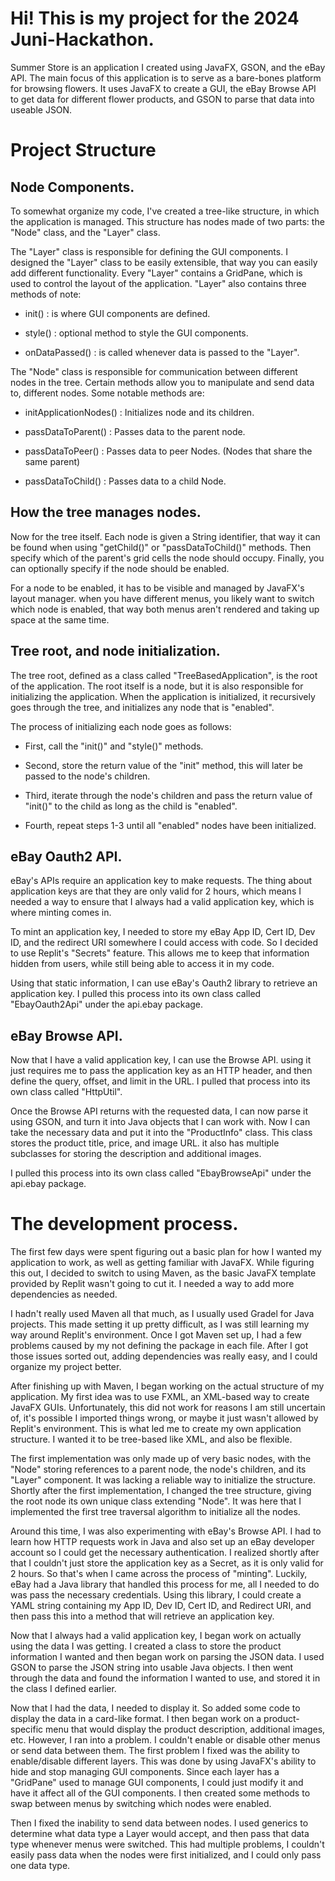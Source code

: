 # Hi! This is my project for the 2024 Juni-Hackathon.

Summer Store is an application I created using JavaFX, GSON, and the eBay API.
The main focus of this application is to serve as a bare-bones platform for browsing flowers.
It uses JavaFX to create a GUI, the eBay Browse API to get data for different flower products,
and GSON to parse that data into useable JSON.

# Project Structure

## Node Components.

To somewhat organize my code, I've created a tree-like structure, in which the application 
is managed. This structure has nodes made of two parts: the "Node" class, 
and the "Layer" class.

The "Layer" class is responsible for defining the GUI components. I designed the "Layer" class to 
be easily extensible, that way you can easily add different functionality. Every "Layer" 
contains a GridPane, which is used to control the layout of the application. 
"Layer" also contains three methods of note:

* init()          : is where GUI components are defined.

* style()         : optional method to style the GUI components.

* onDataPassed()  : is called whenever data is passed to the "Layer".


The "Node" class is responsible for communication between different nodes in the tree. 
Certain methods allow you to manipulate and send data to, different nodes. 
Some notable methods are:

* initApplicationNodes() : Initializes node and its children.

* passDataToParent()     : Passes data to the parent node.

* passDataToPeer()       : Passes data to peer Nodes. (Nodes that share the same parent)

* passDataToChild()      : Passes data to a child Node.


## How the tree manages nodes.

Now for the tree itself. Each node is given a String identifier, that way it can be found 
when using "getChild()" or "passDataToChild()" methods. Then specify which of the parent's
grid cells the node should occupy. Finally, you can optionally specify if the node should be
enabled.

For a node to be enabled, it has to be visible and managed by JavaFX's layout manager.
when you have different menus, you likely want to switch which node is enabled, that way both
menus aren't rendered and taking up space at the same time.


## Tree root, and node initialization.

The tree root, defined as a class called "TreeBasedApplication", is the 
root of the application. The root itself is a node, but it is also responsible for 
initializing the application. When the application is initialized, 
it recursively goes through the tree, and initializes any node that is "enabled".

The process of initializing each node goes as follows: 

* First, call the "init()" and "style()" methods.

* Second, store the return value of the "init" method, this will later be passed to the node's 
children.

* Third, iterate through the node's children and pass the return value of "init()" to the child
as long as the child is "enabled".

* Fourth, repeat steps 1-3 until all "enabled" nodes have been initialized.


## eBay Oauth2 API.

eBay's APIs require an application key to make requests. The thing about application 
keys are that they are only valid for 2 hours, which means I needed a way to ensure that I always 
had a valid application key, which is where minting comes in.

To mint an application key, I needed to store my eBay App ID, Cert ID, Dev ID, and the 
redirect URI somewhere I could access with code. So I decided to use Replit's "Secrets" feature.
This allows me to keep that information hidden from users, while still being able to access it 
in my code.

Using that static information, I can use eBay's Oauth2 library to retrieve an application key.
I pulled this process into its own class called "EbayOauth2Api" under the api.ebay package.


## eBay Browse API.

Now that I have a valid application key, I can use the Browse API. using it just requires me to 
pass the application key as an HTTP header, and then define the query, offset, and limit in
the URL. I pulled that process into its own class called "HttpUtil".

Once the Browse API returns with the requested data, I can now parse it using GSON, and turn it 
into Java objects that I can work with. Now I can take the necessary data and put it into the 
"ProductInfo" class. This class stores the product title, price, and image URL. it also has 
multiple subclasses for storing the description and additional images.

I pulled this process into its own class called "EbayBrowseApi" under the api.ebay package.


# The development process.

The first few days were spent figuring out a basic plan for how I wanted my application to work, 
as well as getting familiar with JavaFX. While figuring this out, I decided to switch to using Maven,
as the basic JavaFX template provided by Replit wasn't going to cut it. I needed a way to add more 
dependencies as needed.

I hadn't really used Maven all that much, as I usually used Gradel for Java projects. This made 
setting it up pretty difficult, as I was still learning my way around Replit's environment. Once 
I got Maven set up, I had a few problems caused by my not defining the package in each file. After 
I got those issues sorted out, adding dependencies was really easy, and I could organize my project
better.

After finishing up with Maven, I began working on the actual structure of my application. My first 
idea was to use FXML, an XML-based way to create JavaFX GUIs. Unfortunately, this did not work for 
reasons I am still uncertain of, it's possible I imported things wrong, or maybe it just wasn't allowed
by Replit's environment. This is what led me to create my own application structure. I wanted it to
be tree-based like XML, and also be flexible.

The first implementation was only made up of very basic nodes, with the "Node" storing references 
to a parent node, the node's children, and its "Layer" component. It was lacking a reliable way to 
initialize the structure. Shortly after the first implementation, I changed the tree structure,
giving the root node its own unique class extending "Node". It was here that I implemented the first
tree traversal algorithm to initialize all the nodes.

Around this time, I was also experimenting with eBay's Browse API. I had to learn how HTTP requests
work in Java and also set up an eBay developer account so I could get the necessary authentication.
I realized shortly after that I couldn't just store the application key as a Secret, as it is only 
valid for 2 hours. So that's when I came across the process of "minting". Luckily, eBay had a Java 
library that handled this process for me, all I needed to do was pass the necessary credentials. 
Using this library, I could create a YAML string containing my App ID, Dev ID, Cert ID, and Redirect 
URI, and then pass this into a method that will retrieve an application key.

Now that I always had a valid application key, I began work on actually using the data I was getting.
I created a class to store the product information I wanted and then began work on parsing the JSON 
data. I used GSON to parse the JSON string into usable Java objects. I then went through the data
and found the information I wanted to use, and stored it in the class I defined earlier.

Now that I had the data, I needed to display it. So added some code to display the data in a card-like 
format. I then began work on a product-specific menu that would display the product description, additional 
images, etc. However, I ran into a problem. I couldn't enable or disable other menus or send data between them. 
The first problem I fixed was the ability to enable/disable different layers. This was done by using JavaFX's 
ability to hide and stop managing GUI components. Since each layer has a "GridPane" used to manage GUI components, 
I could just modify it and have it affect all of the GUI components. I then created some methods to swap between 
menus by switching which nodes were enabled.

Then I fixed the inability to send data between nodes. I used generics to determine what data type a Layer 
would accept, and then pass that data type whenever menus were switched. This had multiple problems, 
I couldn't easily pass data when the nodes were first initialized, and I could only pass one data type.



